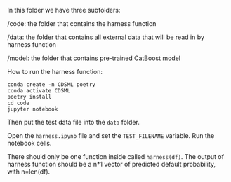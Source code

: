 In this folder we have three subfolders:

/code: the folder that contains the harness function 

/data: the folder that contains all external data that will be read in by harness function

/model: the folder that contains pre-trained CatBoost model

How to run the harness function:

```
conda create -n CDSML poetry 
conda activate CDSML 
poetry install
cd code
jupyter notebook
````

Then put the test data file into the `data` folder.

Open the `harness.ipynb` file and set the `TEST_FILENAME` variable. Run the notebook cells.

There should only be one function inside called `harness(df)`. 
The output of harness function should be a n*1 vector of predicted default probability, with n=len(df).